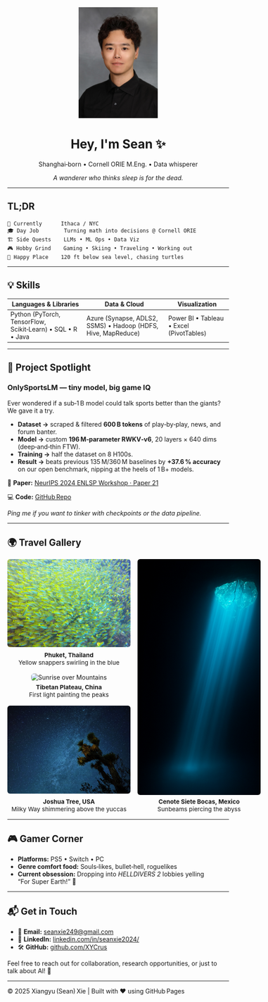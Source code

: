 <!-- Personal splash 👋 -->
<div align="center">

  <img src="./pic/profile.jpg" alt="Sean Xie" width="180">

  <h1>Hey, I'm Sean ✨</h1>

  <p>Shanghai‑born • Cornell ORIE M.Eng. • Data whisperer</p>

  <p><em>A wanderer who thinks sleep is for the dead.</em></p>

</div>


---

## TL;DR

```text
📍 Currently      Ithaca / NYC
🎓 Day Job        Turning math into decisions @ Cornell ORIE
🏗️ Side Quests    LLMs • ML Ops • Data Viz
🎮 Hobby Grind    Gaming • Skiing • Traveling • Working out
🌊 Happy Place    120 ft below sea level, chasing turtles
```

---

## 💡 Skills

| Languages & Libraries                                       | Data & Cloud                                                  | Visualization                            |
| ----------------------------------------------------------- | ------------------------------------------------------------- | ---------------------------------------- |
| Python (PyTorch, TensorFlow, Scikit‑Learn) • SQL • R • Java | Azure (Synapse, ADLS2, SSMS) • Hadoop (HDFS, Hive, MapReduce) | Power BI • Tableau • Excel (PivotTables) |


---

## 🔬 Project Spotlight

### **OnlySportsLM — tiny model, big game IQ**

Ever wondered if a sub‑1 B model could talk sports better than the giants? We gave it a try.

* **Dataset →** scraped & filtered **600 B tokens** of play‑by‑play, news, and forum banter.
* **Model →** custom **196 M‑parameter RWKV‑v6**, 20 layers × 640 dims (deep‑and‑thin FTW).
* **Training →** half the dataset on 8 H100s.
* **Result →** beats previous 135 M/360 M baselines by **+37.6 % accuracy** on our open benchmark, nipping at the heels of 1 B+ models.

📄 **Paper:** [NeurIPS 2024 ENLSP Workshop · Paper 21](https://neurips2024-enlsp.github.io/papers/paper_21.pdf)

💻 **Code:** [GitHub Repo](https://github.com/chrischenhub/OnlySportsLM)

*Ping me if you want to tinker with checkpoints or the data pipeline.*

---

## 🌍 Travel Gallery

<style>
  /* ---------- Travel Gallery ---------- */
  .travel-grid {
    display: grid;
    grid-template-columns: minmax(280px, 1fr) minmax(280px, 1fr); /* 2 columns */
    gap: 1rem;
    /* ❶ let rows size themselves to content (image + caption) */
    grid-auto-rows: auto;
  }

  .travel-grid figure {
    margin: 0;
    text-align: center;
  }

  /* ❷ left‑column images get a fixed height so rows stay even */
  .travel-grid img {
    width: 100%;
    height: 200px;              /* tweak if you want taller/thinner tiles */
    object-fit: cover;
    border-radius: 6px;
  }

  /* ❸ beam shot spans 3 of those auto‑height rows */
  .beam {
    grid-row: span 3;
    display: flex;              /* keeps caption under the tall image */
    flex-direction: column;
  }
  .beam img {
    flex: 1 0 auto;             /* fill all vertical space it gets */
    height: auto;               /* override the 200 px rule above */
  }

  .travel-grid figcaption {
    margin-top: 0.4rem;
    font-size: 0.85rem;
    line-height: 1.25;
  }

  /* ❹ Mobile: fall back to a single column */
  @media (max-width: 700px) {
    .travel-grid {
      grid-template-columns: 1fr;
    }
    .beam {
      grid-row: span 1;         /* no spanning needed in one column */
    }
    .beam img {
      height: 200px;            /* keep reasonable height on phones */
    }
  }
</style>

<div class="travel-grid">

  <!-- Row 1 – left -->
  <figure>
    <img src="./pic/fish_school.jpg" alt="School of Fish">
    <figcaption><strong>Phuket, Thailand</strong><br/>Yellow snappers swirling in the blue</figcaption>
  </figure>

  <!-- Rows 1‑3 – right -->
  <figure class="beam">
    <img src="./pic/cenote_beam.png" alt="Cenote Light Beam">
    <figcaption><strong>Cenote Siete Bocas, Mexico</strong><br/>Sunbeams piercing the abyss</figcaption>
  </figure>

  <!-- Row 2 – left -->
  <figure>
    <img src="./pic/mountain_dawn.png" alt="Sunrise over Mountains">
    <figcaption><strong>Tibetan Plateau, China</strong><br/>First light painting the peaks</figcaption>
  </figure>

  <!-- Row 3 – left -->
  <figure>
    <img src="./pic/desert_stars.jpg" alt="Milky Way Desert">
    <figcaption><strong>Joshua Tree, USA</strong><br/>Milky Way shimmering above the yuccas</figcaption>
  </figure>

</div>




---

## 🎮 Gamer Corner

* **Platforms:** PS5 • Switch • PC
* **Genre comfort food:** Souls‑likes, bullet‑hell, roguelikes
* **Current obsession:** Dropping into *HELLDIVERS 2* lobbies yelling “For Super Earth!” 🤘

---

## 📬 Get in Touch

* 📧 **Email:** [seanxie249@gmail.com](mailto:seanxie249@gmail.com)
* 💼 **LinkedIn:** [linkedin.com/in/seanxie2024/](https://www.linkedin.com/in/seanxie2024/)
* 🛠️ **GitHub:** [github.com/XYCrus](https://github.com/XYCrus)

Feel free to reach out for collaboration, research opportunities, or just to talk about AI! 🌟

---

© 2025 Xiangyu (Sean) Xie | Built with ❤️ using GitHub Pages
